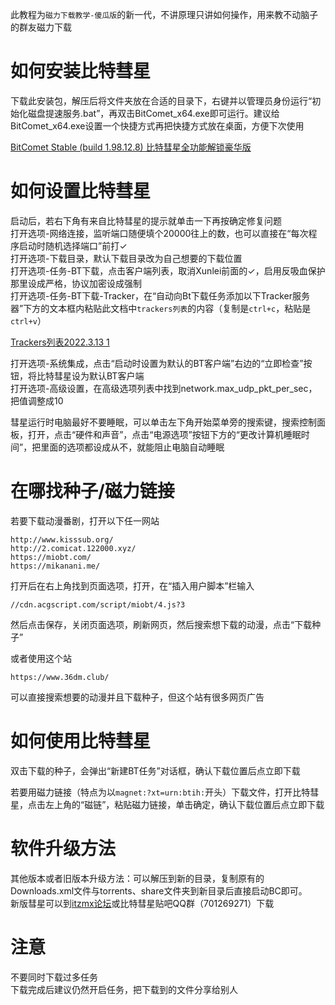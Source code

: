 此教程为`磁力下载教学-傻瓜版`的新一代，不讲原理只讲如何操作，用来教不动脑子的群友磁力下载<br>

# 如何安装比特彗星

下载此安装包，解压后将文件夹放在合适的目录下，右键并以管理员身份运行“初始化磁盘提速服务.bat”，再双击BitComet_x64.exe即可运行。建议给BitComet_x64.exe设置一个快捷方式再把快捷方式放在桌面，方便下次使用<br>

[BitComet Stable (build 1.98.12.8) 比特彗星全功能解锁豪华版](https://github.com/AX7t7wrygZomkE4A/Shoggoth_notes/raw/main/%E7%A3%81%E5%8A%9B%E4%B8%8B%E8%BD%BD%E6%95%99%E5%AD%A6-%E5%A4%A7%E5%82%BB%E7%93%9C%E7%89%88/%E9%99%84%E4%BB%B6/BitComet%20Stable%20(build%201.98.12.8)%20%E6%AF%94%E7%89%B9%E5%BD%97%E6%98%9F%E5%85%A8%E5%8A%9F%E8%83%BD%E8%A7%A3%E9%94%81%E8%B1%AA%E5%8D%8E%E7%89%88.7z)


# 如何设置比特彗星

启动后，若右下角有来自比特彗星的提示就单击一下再按确定修复问题<br>
打开选项-网络连接，监听端口随便填个20000往上的数，也可以直接在“每次程序启动时随机选择端口”前打✓<br>
打开选项-下载目录，默认下载目录改为自己想要的下载位置<br>
打开选项-任务-BT下载，点击客户端列表，取消Xunlei前面的✓，启用反吸血保护那里设成严格，协议加密设成强制<br>
打开选项-任务-BT下载-Tracker，在“自动向Bt下载任务添加以下Tracker服务器”下方的文本框内粘贴此文档中`trackers列表`的内容（复制是`ctrl+c`，粘贴是`ctrl+v`）<br>

[Trackers列表2022.3.13 1](Trackers列表2022.3.13%201.md)

打开选项-系统集成，点击“启动时设置为默认的BT客户端”右边的“立即检查”按钮，将比特彗星设为默认BT客户端<br>
打开选项-高级设置，在高级选项列表中找到network.max_udp_pkt_per_sec，把值调整成10<br>

彗星运行时电脑最好不要睡眠，可以单击左下角开始菜单旁的搜索键，搜索控制面板，打开，点击“硬件和声音”，点击“电源选项”按钮下方的“更改计算机睡眠时间”，把里面的选项都设成从不，就能阻止电脑自动睡眠<br>

# 在哪找种子/磁力链接

若要下载动漫番剧，打开以下任一网站<br>

```
http://www.kisssub.org/
http://2.comicat.122000.xyz/
https://miobt.com/
https://mikanani.me/
```

打开后在右上角找到页面选项，打开，在“插入用户脚本”栏输入<br>

```
//cdn.acgscript.com/script/miobt/4.js?3
```

然后点击保存，关闭页面选项，刷新网页，然后搜索想下载的动漫，点击“下载种子”<br>

或者使用这个站<br>

```
https://www.36dm.club/
```

可以直接搜索想要的动漫并且下载种子，但这个站有很多网页广告<br>

# 如何使用比特彗星

双击下载的种子，会弹出“新建BT任务”对话框，确认下载位置后点立即下载<br>

若要用磁力链接（特点为以`magnet:?xt=urn:btih:`开头）下载文件，打开比特彗星，点击左上角的“磁链”，粘贴磁力链接，单击确定，确认下载位置后点立即下载<br>

# 软件升级方法

其他版本或者旧版本升级方法：可以解压到新的目录，复制原有的Downloads.xml文件与torrents、share文件夹到新目录后直接启动BC即可。<br>
新版彗星可以到[itzmx论坛](https://bbs.itzmx.com/)或比特彗星贴吧QQ群（701269271）下载

# 注意

不要同时下载过多任务<br>
下载完成后建议仍然开启任务，把下载到的文件分享给别人<br>
